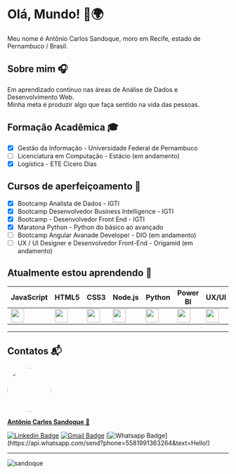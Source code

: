 # Olá, Mundo! 👋🌍
Meu nome é Antônio Carlos Sandoque, moro em Recife, estado de Pernambuco / Brasil.

## Sobre mim 🎧
Em aprendizado contínuo nas áreas de Análise de Dados e Desenvolvimento Web.<br />
Minha meta é produzir algo que faça sentido na vida das pessoas.

## Formação Acadêmica :mortar_board:
- [x] Gestão da Informação - Universidade Federal de Pernambuco
- [ ] Licenciatura em Computação - Estácio (em andamento)
- [x] Logística - ETE Cícero Dias

## Cursos de aperfeiçoamento :blue_book:
- [x] Bootcamp Analista de Dados - IGTI
- [x] Bootcamp Desenvolvedor Business Intelligence - IGTI
- [x] Bootcamp - Desenvolvedor Front End - IGTI 
- [x] Maratona Python - Python do básico ao avançado
- [ ] Bootcamp Angular Avanade Developer - DIO (em andamento)
- [ ] UX / UI Designer e Desenvolvedor Front-End - Origamid (em andamento)

## Atualmente estou aprendendo :floppy_disk:

|<strong> JavaScript </strong>|<strong> HTML5 </strong>|<strong> CSS3 </strong>|<strong> Node.js</strong>|<strong> Python </strong>|<strong> Power BI</strong>|<strong> UX/UI </strong>|<strong> Adobe XD </strong>|<strong> Figma</strong>
| - |-|-|-|-|-|-|-|-|
<img height="30" src="https://cdn.icon-icons.com/icons2/2108/PNG/512/javascript_icon_130900.png"/>|<img height="30" src="https://www.flaticon.com/svg/static/icons/svg/888/888859.svg"/>|<img height="30" src="https://www.flaticon.com/svg/static/icons/svg/888/888847.svg"/>|<img height="30" src="https://cdn.icon-icons.com/icons2/2107/PNG/512/file_type_node_icon_130301.png"/> |<img height="30" src="https://www.flaticon.com/svg/static/icons/svg/1822/1822899.svg"/>|<img height="30" src="https://user-images.githubusercontent.com/65127683/113470337-3e05bc80-942b-11eb-862b-e64cfd4490b2.png"/>|<img height="30" src="https://library.kissclipart.com/20180904/kq/kissclipart-ui-ux-design-logo-clipart-user-interface-design-lo-dc21800b76e99a1a.jpg"/>|<img height="30" src="https://user-images.githubusercontent.com/65127683/113470382-760cff80-942b-11eb-84ea-87dbe32be259.png"/>|<img height="30" src="https://cdn.icon-icons.com/icons2/2699/PNG/512/figma_logo_icon_170157.png"/>

---
## Contatos :mailbox_with_mail:

<a href="https://www.linkedin.com/in/sandoque/">
 <img style="border-radius: 50%;" src="https://user-images.githubusercontent.com/65127683/95398436-20bcbf00-08dc-11eb-95a3-d1aaedc987d0.jpg" width="100px;" alt=""/></a>
 <br />
 
 <a href="https://www.linkedin.com/in/sandoque/"> <b> Antônio Carlos Sandoque</b> </a> <a href="https://www.linkedin.com/in/sandoque/" title="Sandoque">🚀</a> <br />
 
[![Linkedin Badge](https://img.shields.io/badge/-Sandoque-blue?style=flat-square&logo=Linkedin&logoColor=white&link=https://www.linkedin.com/in/sandoque/)](https://www.linkedin.com/in/sandoque/) [![Gmail Badge](https://img.shields.io/badge/-acsandoque@gmail.com-c14438?style=flat-square&logo=Gmail&logoColor=white&link=mailto:acsandoque@gmail.com)](mailto:acsandoque@gmail.com) [![Whatsapp Badge](https://img.shields.io/badge/-Whatsapp-4CA143?style=flat-square&labelColor=4CA143&logo=whatsapp&logoColor=white&link=https://api.whatsapp.com/send?phone=5581991363264&text=Hello!)](https://api.whatsapp.com/send?phone=5581991363264&text=Hello!)

---

<p><img align="center" src="https://github-readme-stats.vercel.app/api/top-langs/?username=sandoque&layout=compact" alt="sandoque" /></p>
